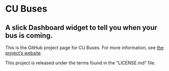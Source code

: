 # CU Buses

## A slick Dashboard widget to tell you when your bus is coming.

This is the GitHub project page for CU Buses. For more information, see [the project’s website](https://bdesham.github.com/cu-buses).

This project is released under the terms found in the “LICENSE.md” file.
